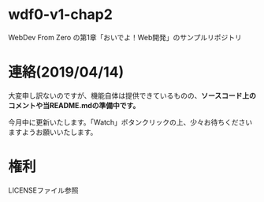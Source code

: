 # wdf0-v1-chap2
WebDev From Zero の第1章「おいでよ！Web開発」のサンプルリポジトリ


# 連絡(2019/04/14)
大変申し訳ないのですが、機能自体は提供できているものの、**ソースコード上のコメントや当README.mdの準備中です。**


今月中に更新いたします。「Watch」ボタンクリックの上、少々お待ちくださいますようお願いいたします。


# 権利
LICENSEファイル参照
